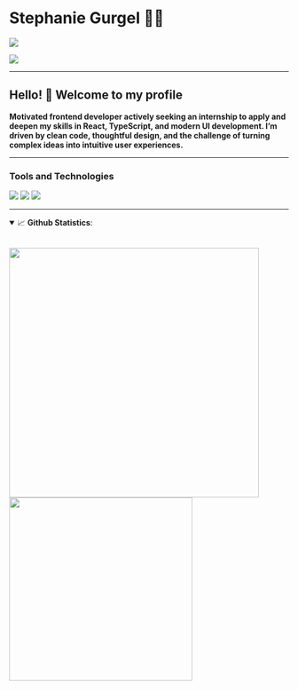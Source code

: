 # Stephanie Gurgel 👩‍💻

<a href="https://www.linkedin.com/in/stephanie-gurgel-7998aa35b"><img src="https://img.shields.io/badge/LinkedIn-0077B5?style=for-the-badge&logo=linkedin&logoColor=white" /></a>

<a href="https://gurgelsportfolio.vercel.app"><img src="https://img.shields.io/badge/Portfólio-12C2E9?style=for-the-badge&logo=&logoColor=white" /></a>

<!-- <a href=""><img src="https://img.shields.io/badge/Gmail-D14836?style=for-the-badge&logo=gmail&logoColor=white" /></a> -->

---

<p>

<h2> Hello! 👋 Welcome to my profile </h2>

<b>Motivated frontend developer actively seeking an internship to apply and deepen my skills in React, TypeScript, and modern UI development. I’m driven by clean code, thoughtful design, and the challenge of turning complex ideas into intuitive user experiences. </b>

</p>

---

### Tools and Technologies

<p float="left">

  <img src="https://img.shields.io/badge/React-20232A?style=for-the-badge&logo=react&logoColor=61DAFB" />
    
  <img src="https://img.shields.io/badge/JavaScript-323330?style=for-the-badge&logo=javascript&logoColor=F7DF1E" />
  
  <img src="https://img.shields.io/badge/TypeScript-2376c6?style=for-the-badge&logo=typescript&logoColor=white" />

</p>

---

<details open>
  <summary>📈 <b>Github Statistics</b>:</summary>
  
  <br>
        
  <div align="left"> 
     <p>
      <img width="450px" align="left" src="https://github-readme-stats.vercel.app/api?username=Steph7478&show_icons=true&include_all_commits=true&count_private=true&&hide=issues&theme=tokyonight"/>
    </p>
    <p>
      <img width="330px" align="left" src="https://github-readme-stats.vercel.app/api/top-langs/?username=Steph7478&layout=compact&theme=tokyonight">
    </p>

</div>

<br>
</details>
